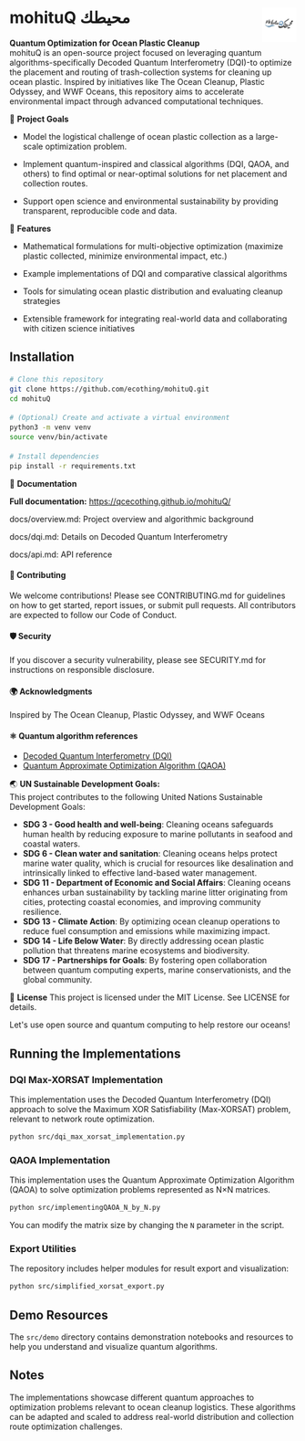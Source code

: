# **mohituQ** **محيطك** <img src="docs/source/_static/images/mohituq_logo.png" alt="mohituQ Logo" width="60" align="right"/>

**Quantum Optimization for Ocean Plastic Cleanup**<br>
mohituQ is an open-source project focused on leveraging quantum algorithms-specifically Decoded Quantum Interferometry (DQI)-to optimize the placement and routing of trash-collection systems for cleaning up ocean plastic. Inspired by initiatives like The Ocean Cleanup, Plastic Odyssey, and WWF Oceans, this repository aims to accelerate environmental impact through advanced computational techniques.

🌊 **Project Goals**<br>
- Model the logistical challenge of ocean plastic collection as a large-scale optimization problem.

- Implement quantum-inspired and classical algorithms (DQI, QAOA, and others) to find optimal or near-optimal solutions for net placement and collection routes.

- Support open science and environmental sustainability by providing transparent, reproducible code and data.

🚀 **Features**<br>
- Mathematical formulations for multi-objective optimization (maximize plastic collected, minimize environmental impact, etc.)

- Example implementations of DQI and comparative classical algorithms

- Tools for simulating ocean plastic distribution and evaluating cleanup strategies

- Extensible framework for integrating real-world data and collaborating with citizen science initiatives

## Installation

```bash
# Clone this repository
git clone https://github.com/ecothing/mohituQ.git
cd mohituQ

# (Optional) Create and activate a virtual environment
python3 -m venv venv
source venv/bin/activate

# Install dependencies
pip install -r requirements.txt
```

📖 **Documentation** <br>

**Full documentation:** https://qcecothing.github.io/mohituQ/

docs/overview.md: Project overview and algorithmic background

docs/dqi.md: Details on Decoded Quantum Interferometry

docs/api.md: API reference

#### 🤝 **Contributing**
We welcome contributions! Please see CONTRIBUTING.md for guidelines on how to get started, report issues, or submit pull requests. All contributors are expected to follow our Code of Conduct.

#### 🛡️ **Security**
If you discover a security vulnerability, please see SECURITY.md for instructions on responsible disclosure.

#### 🌍 **Acknowledgments**
Inspired by The Ocean Cleanup, Plastic Odyssey, and WWF Oceans

#### ⚛️ **Quantum algorithm references** <br>
- [Decoded Quantum Interferometry (DQI)](https://arxiv.org/abs/2408.08292) 
- [Quantum Approximate Optimization Algorithm (QAOA)](https://arxiv.org/abs/2306.09198)

🌏 **UN Sustainable Development Goals:** <br>
This project contributes to the following United Nations Sustainable Development Goals:

- **SDG 3 - Good health and well-being**: Cleaning oceans safeguards human health by reducing exposure to marine pollutants in seafood and coastal waters.
- **SDG 6 - Clean water and sanitation**: Cleaning oceans helps protect marine water quality, which is crucial for resources like desalination and intrinsically linked to effective land-based water management.
- **SDG 11 - Department of Economic and Social Affairs**: Cleaning oceans enhances urban sustainability by tackling marine litter originating from cities, protecting coastal economies, and improving community resilience.
- **SDG 13 - Climate Action**: By optimizing ocean cleanup operations to reduce fuel consumption and emissions while maximizing impact.
- **SDG 14 - Life Below Water**: By directly addressing ocean plastic pollution that threatens marine ecosystems and biodiversity.
- **SDG 17 - Partnerships for Goals**: By fostering open collaboration between quantum computing experts, marine conservationists, and the global community.

📢 **License**
This project is licensed under the MIT License. See LICENSE for details.

Let's use open source and quantum computing to help restore our oceans!

## Running the Implementations

### DQI Max-XORSAT Implementation

This implementation uses the Decoded Quantum Interferometry (DQI) approach to solve the Maximum XOR Satisfiability (Max-XORSAT) problem, relevant to network route optimization.

```bash
python src/dqi_max_xorsat_implementation.py
```

### QAOA Implementation

This implementation uses the Quantum Approximate Optimization Algorithm (QAOA) to solve optimization problems represented as N×N matrices.

```bash
python src/implementingQAOA_N_by_N.py
```

You can modify the matrix size by changing the `N` parameter in the script.

### Export Utilities

The repository includes helper modules for result export and visualization:

```bash
python src/simplified_xorsat_export.py
```

## Demo Resources

The `src/demo` directory contains demonstration notebooks and resources to help you understand and visualize quantum algorithms.

## Notes

The implementations showcase different quantum approaches to optimization problems relevant to ocean cleanup logistics. These algorithms can be adapted and scaled to address real-world distribution and collection route optimization challenges.
